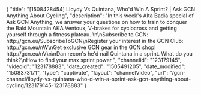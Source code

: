 {
    "title": "[1508428454] Lloydy Vs Quintana, Who'd Win A Sprint? | Ask GCN Anything About Cycling",
    "description": "In this week's Alta Badia special of Ask GCN Anything, we answer your questions on how to train to conquer the Bald Mountain AKA Ventoux, V-brakes for cyclocross and getting yourself through a fitness plateau. \n\nSubscribe to GCN: http:\/\/gcn.eu\/SubscribeToGCN\nRegister your interest in the GCN Club: http:\/\/gcn.eu\/nW\nGet exclusive GCN gear in the GCN shop! http:\/\/gcn.eu\/nV\n\nDan recon's he'd nail Quintana in a sprint. What do you think?\nHow to find your max sprint power ",
    "channelid": "123179145",
    "videoid": "123178883",
    "date_created": "1505491205",
    "date_modified": "1508373171",
    "type": "captivate",
    "layout": "channelVideo",
    "url": "\/gcn-channel\/lloydy-vs-quintana-who-d-win-a-sprint-ask-gcn-anything-about-cycling\/123179145-123178883"
}